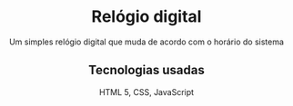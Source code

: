 <div align='center'>
    <h1>Relógio digital</h1>
    <p>Um simples relógio digital que muda de acordo com o horário do sistema</p>
    <h2>Tecnologias usadas</h2>
    <p>HTML 5, CSS, JavaScript</p>
</div> 
